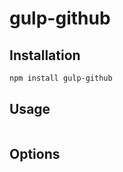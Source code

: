 gulp-github
===========


Installation
------------

```sh
npm install gulp-github
```

Usage
-----

```javascript
```

Options
-------

